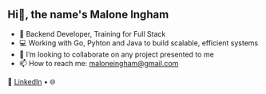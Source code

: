 ## Hi👋, the name's Malone Ingham

- 🧠 Backend Developer, Training for Full Stack
- 💻 Working with Go, Pyhton and Java to build scalable, efficient systems
- 👯 I’m looking to collaborate on any project presented to me
- 📫 How to reach me: maloneingham@gmail.com

🔗 [LinkedIn](www.linkedin.com/in/malone-ingham-440795355) • 🌐
